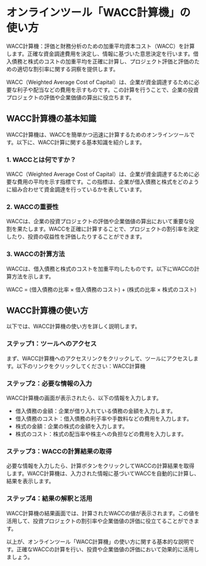 オンラインツール「WACC計算機」の使い方
=====================

WACC計算機：評価と財務分析のための加重平均資本コスト（WACC）を計算します。正確な資金調達費用を決定し、情報に基づいた意思決定を行います。借入債務と株式のコストの加重平均を正確に計算し、プロジェクト評価と評価のための適切な割引率に関する洞察を提供します。

WACC（Weighted Average Cost of Capital）は、企業が資金調達するために必要な利子や配当などの費用を示すものです。この計算を行うことで、企業の投資プロジェクトの評価や企業価値の算出に役立ちます。

WACC計算機の基本知識
------------

WACC計算機は、WACCを簡単かつ迅速に計算するためのオンラインツールです。以下に、WACC計算に関する基本知識を紹介します。

### 1. WACCとは何ですか？

WACC（Weighted Average Cost of Capital）は、企業が資金調達するために必要な費用の平均を示す指標です。この指標は、企業が借入債務と株式をどのように組み合わせて資金調達を行っているかを表しています。

### 2. WACCの重要性

WACCは、企業の投資プロジェクトの評価や企業価値の算出において重要な役割を果たします。WACCを正確に計算することで、プロジェクトの割引率を決定したり、投資の収益性を評価したりすることができます。

### 3. WACCの計算方法

WACCは、借入債務と株式のコストを加重平均したものです。以下にWACCの計算方法を示します。

WACC = (借入債務の比率 × 借入債務のコスト) + (株式の比率 × 株式のコスト)

WACC計算機の使い方
-----------

以下では、WACC計算機の使い方を詳しく説明します。

### ステップ1：ツールへのアクセス

まず、WACC計算機へのアクセスリンクをクリックして、ツールにアクセスします。以下のリンクをクリックしてください：WACC計算機

### ステップ2：必要な情報の入力

WACC計算機の画面が表示されたら、以下の情報を入力します。

- 借入債務の金額：企業が借り入れている債務の金額を入力します。
- 借入債務のコスト：借入債務の利子率や手数料などの費用を入力します。
- 株式の金額：企業の株式の金額を入力します。
- 株式のコスト：株式の配当率や株主への負担などの費用を入力します。

### ステップ3：WACCの計算結果の取得

必要な情報を入力したら、計算ボタンをクリックしてWACCの計算結果を取得します。WACC計算機は、入力された情報に基づいてWACCを自動的に計算し、結果を表示します。

### ステップ4：結果の解釈と活用

WACC計算機の結果画面では、計算されたWACCの値が表示されます。この値を活用して、投資プロジェクトの割引率や企業価値の評価に役立てることができます。

以上が、オンラインツール「WACC計算機」の使い方に関する基本的な説明です。正確なWACCの計算を行い、投資や企業価値の評価において効果的に活用しましょう。